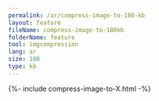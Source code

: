 ```yaml
---
permalink: /ar/compress-image-to-180-kb
layout: feature
fileName: compress-image-to-180kb
folderName: feature
tool: imgcompression
lang: ar
size: 180
type: kb
---
```


{%- include compress-image-to-X.html -%}
